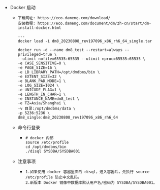 - Docker 启动
	- ```
	  下载网址: https://eco.dameng.com/download/
	  安装教程: https://eco.dameng.com/document/dm/zh-cn/start/dm-install-docker.html
	  
	  ---
	  docker load -i dm8_20230808_rev197096_x86_rh6_64_single.tar
	  
	  docker run -d --name dm8_test --restart=always --privileged=true \
	  --ulimit nofile=65535:65535 --ulimit nproc=65535:65535 \
	  -e CASE_SENSITIVE=0 \
	  -e PAGE_SIZE=16 \
	  -e LD_LIBRARY_PATH=/opt/dmdbms/bin \
	  -e EXTENT_SIZE=32 \
	  -e BLANK_PAD_MODE=1 \
	  -e LOG_SIZE=1024 \
	  -e UNICODE_FLAG=1 \
	  -e LENGTH_IN_CHAR=1 \
	  -e INSTANCE_NAME=dm8_test \
	  -e TZ=Asia/Shanghai \
	  -v 目录:/opt/dmdbms/data \
	  -p 5236:5236 \
	  dm8_single:dm8_20230808_rev197096_x86_rh6_64
	  ```
	- 命令行登录
		- ```
		  # docker 内部
		  source /etc/profile
		  cd /opt/dmdbms/bin
		  ./disql SYSDBA/SYSDBA001
		  ```
	- 注意事项
		- ```
		  1.如果使用 docker 容器里面的 disql，进入容器后，先执行 source /etc/profile 防止中文乱码。
		  2.新版本 Docker 镜像中数据库默认用户名/密码为 SYSDBA/SYSDBA001。
		  ```